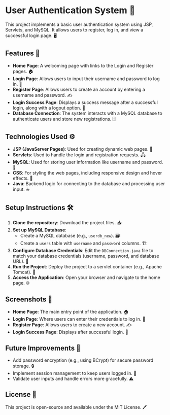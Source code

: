 # User Authentication System 🔐

This project implements a basic user authentication system using JSP, Servlets, and MySQL. It allows users to register, log in, and view a successful login page. 🖥️

## Features 🌟

- **Home Page**: A welcoming page with links to the Login and Register pages. 🏠
- **Login Page**: Allows users to input their username and password to log in. 🔑
- **Register Page**: Allows users to create an account by entering a username and password. ✍️
- **Login Success Page**: Displays a success message after a successful login, along with a logout option. 🎉
- **Database Connection**: The system interacts with a MySQL database to authenticate users and store new registrations. 🗄️

## Technologies Used ⚙️

- **JSP (JavaServer Pages)**: Used for creating dynamic web pages. 📄
- **Servlets**: Used to handle the login and registration requests. 🖧
- **MySQL**: Used for storing user information like username and password. 💾
- **CSS**: For styling the web pages, including responsive design and hover effects. 🎨
- **Java**: Backend logic for connecting to the database and processing user input. ☕️

## Setup Instructions 🛠️

1. **Clone the repository**: Download the project files. 📥
2. **Set up MySQL Database**: 
    - Create a MySQL database (e.g., `userdb_new`). 🗃️
    - Create a `users` table with `username` and `password` columns. 🏗️
3. **Configure Database Credentials**: Edit the `DBConnection.java` file to match your database credentials (username, password, and database URL). 🔧
4. **Run the Project**: Deploy the project to a servlet container (e.g., Apache Tomcat). 🚀
5. **Access the Application**: Open your browser and navigate to the home page. 🌐

## Screenshots 📸

- **Home Page**: The main entry point of the application. 🏠
- **Login Page**: Where users can enter their credentials to log in. 🔑
- **Register Page**: Allows users to create a new account. ✍️
- **Login Success Page**: Displays after successful login. 🎉

## Future Improvements 🔮

- Add password encryption (e.g., using BCrypt) for secure password storage. 🔒
- Implement session management to keep users logged in. 🔑
- Validate user inputs and handle errors more gracefully. ⚠️

## License 📜

This project is open-source and available under the MIT License. 🖊️
